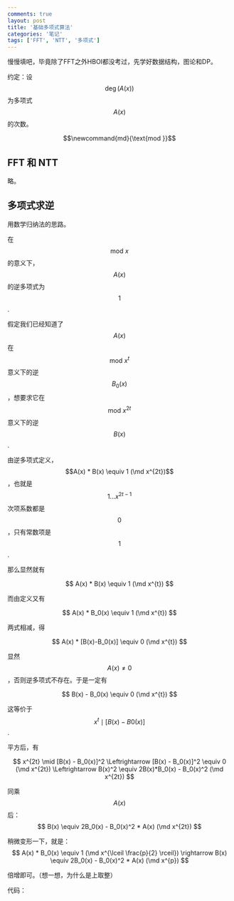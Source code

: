 ```yaml
---
comments: true
layout: post
title: '基础多项式算法'
categories: '笔记'
tags: ['FFT', 'NTT', '多项式']
---
```


慢慢填吧，毕竟除了FFT之外HBOI都没考过，先学好数据结构，图论和DP。

<!--more-->

约定：设 $$\deg(A(x))$$ 为多项式 $$A(x)$$ 的次数。

$$\newcommand{md}{\text{mod }}$$

## FFT 和 NTT

略。

## 多项式求逆

用数学归纳法的思路。

在 $$ \text{mod } x $$ 的意义下， $$A(x)$$ 的逆多项式为 $$1$$ .   

假定我们已经知道了 $$A(x)$$ 在 $$\text{mod }x^t$$ 意义下的逆 $$B_0(x)$$ ，想要求它在 $$\text{mod }x^{2t}$$ 意义下的逆 $$B(x)$$.    

由逆多项式定义， $$A(x) * B(x) \equiv 1 (\md x^{2t})$$ ，也就是 $$1 \dots x^{2t-1}$$ 次项系数都是 $$0$$ ，只有常数项是 $$1$$ .     

那么显然就有 

$$
A(x) * B(x) \equiv 1 (\md x^{t})
$$

而由定义又有   

$$
A(x) * B_0(x) \equiv 1 (\md x^{t})
$$

两式相减，得   

$$
A(x) * [B(x)-B_0(x)] \equiv 0 (\md x^{t})
$$

显然 $$A(x) \ne 0$$ ，否则逆多项式不存在。于是一定有 

$$
B(x) - B_0(x) \equiv 0 (\md x^{t})
$$

这等价于 $$x^t \mid [B(x) - B0(x)]$$ .     

平方后，有 

$$
x^{2t} \mid [B(x) - B_0(x)]^2 \Leftrightarrow [B(x) - B_0(x)]^2 \equiv 0 (\md x^{2t}) \Leftrightarrow B(x)^2 \equiv 2B(x)*B_0(x) - B_0(x)^2 (\md x^{2t})
$$

同乘 $$A(x)$$ 后： 
$$
B(x) \equiv 2B_0(x) - B_0(x)^2 * A(x) (\md x^{2t})
$$

稍微变形一下，就是： 
$$
A(x) * B_0(x) \equiv 1 (\md x^{\lceil \frac{p}{2} \rceil}) \rightarrow B(x) \equiv 2B_0(x) - B_0(x)^2 * A(x) (\md x^{p})
$$

倍增即可。（想一想，为什么是上取整）    

代码：

```cpp

```





